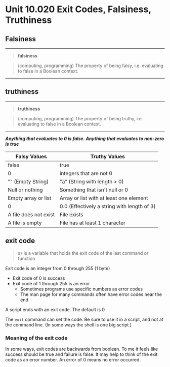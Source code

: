 # Unit 10.020 Exit Codes, Falsiness, Truthiness

## Falsiness

---

> **falsiness**

> (computing, programming) The property of being falsy, i.e. evaluating to false in a Boolean context.

---
## **truthiness**

---

> **truthiness**

> (computing, programming) The property of being truthy, i.e. evaluating to false in a Boolean context.

---

***Anything that evaluates to 0 is false.  Anything that evaluates to non-zero is true***

Falsy Values | Truthy Values
---|---
false | true
0 | integers that are not 0
"" (Empty String)|"a" (String with length > 0)
Null or nothing|Something that isn't null or 0
Empty array or list|Array or list with at least one element
0| 0.0 (Effectively a string with length of 3)
A file does not exist | File exists
A file is empty | File has at least 1 character

## exit code

> ```$?``` is a variable that holds the exit code of the last command or function

Exit code is an integer from 0 through 255 (1 byte)

* Exit code of 0 is success
* Exit code of 1 through 255 is an error
  * Sometimes programs use specific numbers as error codes
  * The man page for many commands often have error codes near the end

A script ends with an  exit code.  The default is 0

The ```exit``` command can set the code.  Be sure to use it in a script, and not at the command line.  (In some ways the shell is one big script.)

### Meaning of the exit code

In some ways, exit codes are backwards from boolean.  To me it feels like success should be true and failure is false.  It may help to think of the exit code as an error number.  An error of 0 means no error occurred.
